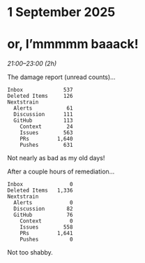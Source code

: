# 1 September 2025
# or, I’mmmmm baaack!

_21:00–23:00 (2h)_  

The damage report (unread counts)…

    Inbox             537
    Deleted Items     126
    Nextstrain
      Alerts           61
      Discussion      111
      GitHub          113
        Context        24
        Issues        563
        PRs         1,640
        Pushes        631

Not nearly as bad as my old days!

After a couple hours of remediation…

    Inbox               0
    Deleted Items   1,336
    Nextstrain
      Alerts            0
      Discussion       82
      GitHub           76
        Context         0
        Issues        558
        PRs         1,641
        Pushes          0

Not too shabby.

